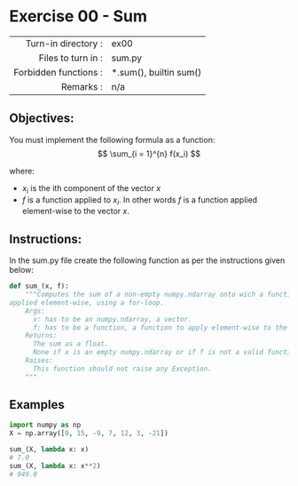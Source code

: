 # Exercise 00 - Sum

|                         |                    |
| -----------------------:| ------------------ |
|   Turn-in directory :   |  ex00              |
|   Files to turn in :    |  sum.py            |
|   Forbidden functions : |  *.sum(), builtin sum()           |
|   Remarks :             |  n/a               |

## Objectives:

You must implement the following formula as a function:  
$$
\sum_{i = 1}^{n} f(x_i)
$$

where: 
- $x_i$ is the ith component of the vector $x$
- $f$ is a function applied to $x_i$. In other words $f$ is a function applied element-wise to the vector $x$.


## Instructions:

In the sum.py file create the following function as per the instructions given below:
```python
def sum_(x, f):
    """Computes the sum of a non-empty numpy.ndarray onto wich a function is
applied element-wise, using a for-loop.
    Args:
      x: has to be an numpy.ndarray, a vector.
      f: has to be a function, a function to apply element-wise to the vector.
    Returns:
      The sum as a float.
      None if x is an empty numpy.ndarray or if f is not a valid function.
    Raises:
      This function should not raise any Exception.
    """
```


## Examples

```python
import numpy as np
X = np.array([0, 15, -9, 7, 12, 3, -21])

sum_(X, lambda x: x)
# 7.0
sum_(X, lambda x: x**2)
# 949.0
```

